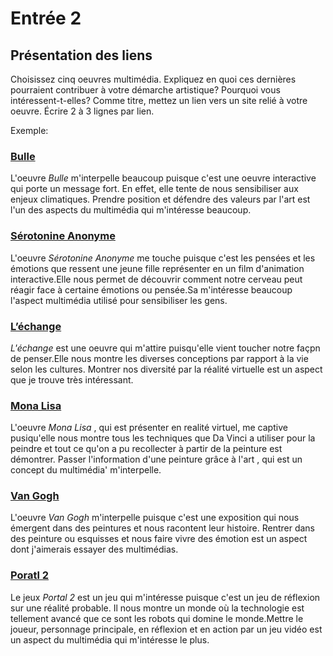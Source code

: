 # Entrée 2
## Présentation des liens
Choisissez cinq oeuvres multimédia. Expliquez en quoi ces dernières pourraient contribuer à votre démarche artistique? Pourquoi vous intéressent-t-elles? Comme titre, mettez un lien vers un site relié à votre oeuvre. Écrire 2 à 3 lignes par lien.

Exemple: 
### [Bulle](https://www.onf.ca/interactif/bulle/) 
L'oeuvre *Bulle* m'interpelle beaucoup puisque c'est une oeuvre interactive qui porte un message fort. En effet, elle tente de nous sensibiliser aux enjeux climatiques. Prendre position et défendre des valeurs par l'art est l'un des aspects du multimédia qui m'intéresse beaucoup. 

### [Sérotonine Anonyme](https://www.onf.ca/interactif/serotonine/)
L'oeuvre *Sérotonine Anonyme* me touche puisque c'est les pensées et les émotions que ressent une jeune fille représenter en un film d'animation interactive.Elle nous permet de découvrir comment notre cerveau peut réagir face à certaine émotions ou pensée.Sa m'intéresse beaucoup l'aspect multimédia utilisé pour sensibiliser les gens.

### [L’échange](https://www.onf.ca/interactif/lechange/)
*L'échange* est une oeuvre qui m'attire puisqu'elle vient toucher notre façpn de penser.Elle nous montre les diverses conceptions par rapport à la vie selon les cultures. Montrer nos diversité par la réalité virtuelle est un aspect que je trouve très intéressant.

### [Mona Lisa](https://www.louvre.fr/en/what-s-on/life-at-the-museum/the-mona-lisa-in-virtual-reality-in-your-own-home)
L'oeuvre *Mona Lisa* , qui est présenter en realité virtuel, me captive pusiqu'elle nous montre tous les techniques que Da Vinci a utiliser pour la peindre et tout ce qu'on a pu recollecter à partir de la peinture est démontrer. Passer  l'information d'une peinture grâce à l'art , qui est un concept du multimédia' m'interpelle.  

### [Van Gogh](https://oasis.im/a-laffiche-van-gogh-distorsion/) 
L'oeuvre *Van Gogh* m'interpelle puisque c'est une exposition qui nous émergent dans des peintures et nous racontent leur histoire. Rentrer dans des peinture ou esquisses et nous faire vivre des émotion est un aspect dont j'aimerais essayer des multimédias.

### [Poratl 2](https://store.steampowered.com/app/620/Portal_2/)
Le jeux *Portal 2* est un jeu qui m'intéresse puisque c'est un jeu de réflexion sur une réalité probable. Il nous montre un monde où la technologie est tellement avancé que ce sont les robots qui domine le monde.Mettre le joueur, personnage principale, en réflexion et en action par un jeu vidéo est un aspect du multimédia qui m'intéresse le plus.
 


